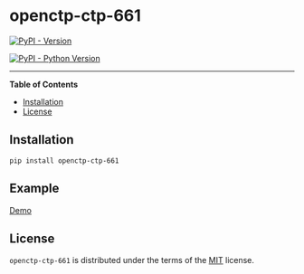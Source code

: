 # openctp-ctp-661

[![PyPI - Version](https://img.shields.io/pypi/v/oepnctp-ctp-661.svg)](https://pypi.org/project/openctp-ctp-661)

[![PyPI - Python Version](https://img.shields.io/pypi/pyversions/openctp-ctp-661.svg)](https://pypi.org/project/openctp-ctp-661)

-----

**Table of Contents**

- [Installation](#installation)
- [License](#license)

## Installation

```console
pip install openctp-ctp-661
```

## Example

[Demo](https://github.com/Jedore/openctp-ctp-python/tree/main/demo)

## License

`openctp-ctp-661` is distributed under the terms of the [MIT](https://spdx.org/licenses/MIT.html) license.

